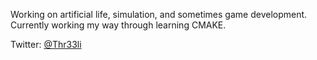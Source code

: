 Working on artificial life, simulation, and sometimes game development.
Currently working my way through learning CMAKE.

Twitter: [@Thr33li](https://twitter.com/Thr33li)
